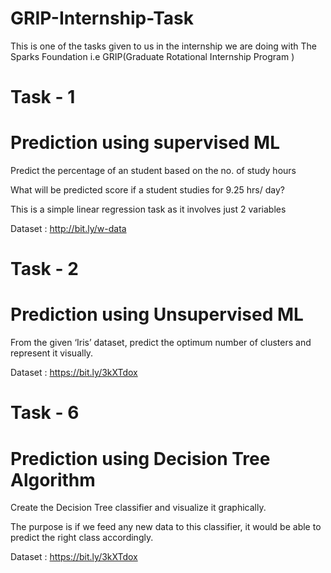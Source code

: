 # GRIP-Internship-Task
This is one of the tasks given to us in the internship we are doing with The Sparks Foundation i.e GRIP(Graduate Rotational Internship Program )
# Task - 1
# Prediction using supervised ML
Predict the percentage of an student based on the no. of study hours

What will be predicted score if a student studies for 9.25 hrs/ day?

This is a simple linear regression task as it involves just 2 variables

Dataset : http://bit.ly/w-data
# Task - 2
# Prediction using Unsupervised ML
From the given ‘Iris’ dataset, predict the optimum number of clusters and represent it visually.

Dataset : https://bit.ly/3kXTdox
# Task - 6
# Prediction using Decision Tree Algorithm
Create the Decision Tree classifier and visualize it graphically.

The purpose is if we feed any new data to this classifier, it would be able to predict the right class accordingly.

Dataset : https://bit.ly/3kXTdox
